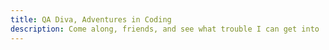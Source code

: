 ```yaml
---
title: QA Diva, Adventures in Coding
description: Come along, friends, and see what trouble I can get into
---
```

